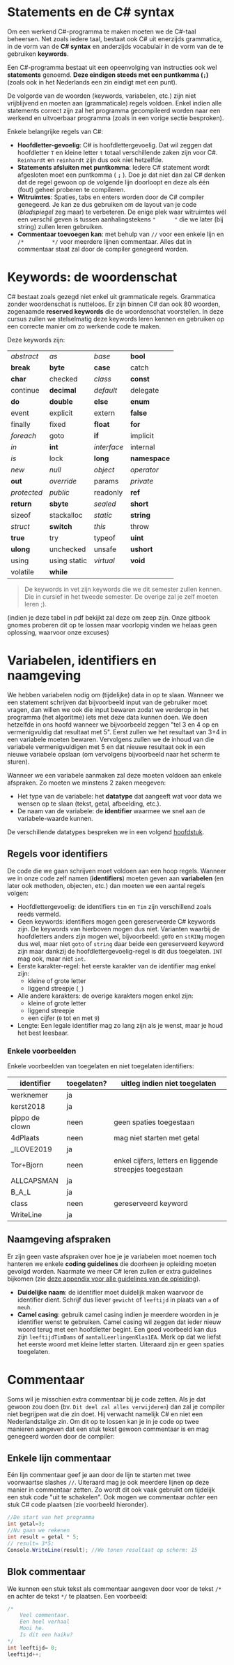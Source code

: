 # Statements en de C# syntax

Om een werkend C#-programma te maken moeten we de C#-taal beheersen. Net zoals iedere taal, bestaat ook C# uit enerzijds grammatica, in de vorm van de **C# syntax** en anderzijds vocabulair in de vorm van de te gebruiken **keywords**.

Een C#-programma bestaat uit een opeenvolging van instructies ook wel **statements** genoemd. **Deze eindigen steeds met een puntkomma (``;``)** (zoals ook in het Nederlands een zin eindigt met een punt).

De volgorde van de woorden (keywords, variabelen, etc.) zijn niet vrijblijvend en moeten aan (grammaticale) regels voldoen.  Enkel indien alle statements correct zijn zal het programma gecompileerd worden naar een werkend en uitvoerbaar programma (zoals in een vorige sectie besproken).

Enkele belangrijke regels van C#:

* **Hoofdletter-gevoelig**: C# is hoofdlettergevoelig. Dat wil zeggen dat hoofdletter ``T`` en kleine letter ``t`` totaal verschillende zaken zijn voor C#. ``Reinhardt`` en ``reinhardt`` zijn dus ook niet hetzelfde.
* **Statements afsluiten met puntkomma**: Iedere C# statement wordt afgesloten moet een puntkomma ( **``;``** ). Doe je dat niet dan zal C# denken dat de regel gewoon op de volgende lijn doorloopt en deze als één (fout) geheel proberen te compileren.
* **Witruimtes**: Spaties, tabs en enters worden door de C# compiler genegeerd. Je kan ze dus gebruiken om de layout van je code  (*bladspiegel* zeg maar) te verbeteren. De enige plek waar witruimtes wél een verschil geven is tussen aanhalingstekens ``"      "`` die we later (bij string) zullen leren gebruiken.
* **Commentaar toevoegen kan**: met behulp van ``//`` voor een enkele lijn en ``/*         */`` voor meerdere lijnen commentaar. Alles dat in commentaar staat zal door de compiler genegeerd worden.

# Keywords: de woordenschat

C# bestaat zoals gezegd niet enkel uit grammaticale regels. Grammatica zonder woordenschat is nutteloos. Er zijn binnen C# dan ook 80 woorden, zogenaamde **reserved keywords**  die de woordenschat voorstellen.
In deze cursus zullen we stelselmatig deze keywords leren kennen en gebruiken op een correcte manier om zo werkende code te maken.

Deze keywords zijn:

|   |     |     |   |
|----|----|-----|----|
|*abstract*|*as*|*base*|**bool**|
|**break**|**byte**|**case**|catch|
|**char**|checked|*class*|**const**|
|continue|**decimal**|*default*|delegate|
|**do**|**double**|**else**|**enum**|
|event|explicit|extern|**false**|
|finally|fixed|**float**|**for**|
|*foreach*|goto|**if**|implicit|
|*in*|**int**|*interface*|internal|
|*is*|lock|**long**|**namespace**|
|*new*|*null*|*object*|*operator*|
|**out**|*override*|params|*private*|
|*protected*|*public*|readonly|**ref**|
|**return**|**sbyte**|*sealed*|**short**|
|sizeof|stackalloc|*static*|**string**|
|*struct*|**switch**|*this*|throw|
|**true**|try|typeof|**uint**|
|**ulong**|unchecked|unsafe|**ushort**|
|using|using static|*virtual*|**void**|
|volatile|**while**| | |

> De keywords in vet zijn keywords die we dit semester zullen kennen. Die in cursief in het tweede semester. De overige zal je zelf moeten leren ;).

(indien je deze tabel in pdf bekijkt zal deze om zeep zijn. Onze gitbook gnomes proberen dit op te lossen maar voorlopig vinden we helaas geen oplossing, waarvoor onze excuses)

# Variabelen, identifiers en naamgeving

We hebben variabelen nodig om (tijdelijke) data in op te slaan. Wanneer we een statement schrijven dat bijvoorbeeld input van de gebruiker moet vragen, dan willen we ook die input bewaren zodat we verderop in het programma (het algoritme) iets met deze data kunnen doen.
We doen hetzelfde in ons hoofd wanneer we bijvoorbeeld zeggen "tel 3 en 4 op en vermenigvuldig dat resultaat met 5". Eerst zullen we het resultaat van 3+4 in een variabele moeten bewaren. Vervolgens zullen we de inhoud van die variabele vermenigvuldigen met 5 en dat nieuwe resultaat ook in een nieuwe variabele opslaan (om vervolgens bijvoorbeeld naar het scherm te sturen).

Wanneer we een variabele aanmaken zal deze moeten voldoen aan enkele afspraken. Zo moeten we minstens 2 zaken meegeven:

* Het type van de variabele: het **datatype**  dat aangeeft wat voor data we wensen op te slaan (tekst, getal, afbeelding, etc.).
* De naam van de variabele: de **identifier** waarmee we snel aan de variabele-waarde kunnen.

De verschillende datatypes bespreken we in een volgend [hoofdstuk](1_datatypes.md).

## Regels voor identifiers

De code die we gaan schrijven moet voldoen aan een hoop regels. Wanneer we in onze code zelf namen (**identifiers**) moeten geven aan **variabelen** (en later ook methoden, objecten, etc.) dan moeten we een aantal regels volgen:

* Hoofdlettergevoelig: de identifiers ``tim`` en ``Tim`` zijn verschillend zoals reeds vermeld.
* Geen keywords: identifiers mogen geen gereserveerde C# keywords zijn. De keywords van hierboven mogen dus niet. Varianten waarbij de hoofdletters anders zijn mogen wel, bijvoorbeeld: ``gOTO`` en ``stRINg`` mogen dus wel, maar niet ``goto`` of ``string`` daar beide een gereserveerd keyword zijn maar dankzij de hoofdlettergevoelig-regel is dit dus toegelaten. ``INT`` mag ook, maar niet ``int``.
* Eerste karakter-regel: het eerste karakter van de identifier mag enkel zijn:
  * kleine of grote letter
  * liggend streepje (``_``)
* Alle andere karakters: de overige karakters mogen enkel zijn:
  * kleine of grote letter
  * liggend streepje
  * een cijfer (``0`` tot en met ``9``)
* Lengte: Een legale identifier mag zo lang zijn als je wenst, maar je houd het best leesbaar.

### Enkele voorbeelden

Enkele voorbeelden van toegelaten en niet toegelaten identifiers:

| identifier  | toegelaten?    |   uitleg indien niet toegelaten  |
|----|----|-----|
|werknemer| ja |  |
|kerst2018| ja |  |
|pippo de clown| neen| geen spaties toegestaan|
|4dPlaats| neen| mag niet starten met getal|
|_ILOVE2019| ja| |
|Tor+Bjorn| neen| enkel cijfers, letters en liggende streepjes toegestaan|
|ALLCAPSMAN| ja |  |
|B_A_L| ja| |
|class | neen| gereserveerd keyword|
|WriteLine| ja|  |

## Naamgeving afspraken

Er zijn geen vaste afspraken over hoe je je variabelen moet noemen toch hanteren we enkele **coding guidelines** die doorheen je opleiding moeten gevolgd worden. Naarmate we meer C# leren zullen er extra guidelines bijkomen (zie [deze appendix voor alle guidelines van de opleiding](../B_appendix/codingguidelines.md)).

* **Duidelijke naam**: de identifier moet duidelijk maken waarvoor de identifier dient. Schrijf dus liever ``gewicht`` of ``leeftijd`` in plaats van ``a`` of ``meuh``.
* **Camel casing**: gebruik camel casing indien je meerdere woorden in je identifier wenst te gebruiken. Camel casing wil zeggen dat ieder nieuw woord terug met een hoofdletter begint. Een goed voorbeeld kan dus zijn ``leeftijdTimDams`` of ``aantalLeerlingenKlas1EA``. Merk op dat we liefst het eerste woord met kleine letter starten. Uiteraard zijn er geen spaties toegelaten.

# Commentaar

Soms wil je misschien extra commentaar bij je code zetten. Als je dat gewoon zou doen (bv. ``Dit deel zal alles verwijderen``) dan zal je compiler niet begrijpen wat die zin doet. Hij verwacht namelijk C#  en niet een Nederlandstalige zin. Om dit op te lossen kan je in je code op twee manieren aangeven dat een stuk tekst gewoon commentaar is en mag genegeerd worden door de compiler:

## Enkele lijn commentaar

Eén lijn commentaar geef je aan door de lijn te starten met twee voorwaartse slashes ``//``. Uiteraard mag je ook meerdere lijnen op deze manier in commentaar zetten. Zo wordt dit ook vaak gebruikt om tijdelijk een stuk code "uit te schakelen". Ook mogen we commentaar *achter* een stuk C# code plaatsen (zie voorbeeld hieronder).

```csharp
//De start van het programma
int getal=3;
//Nu gaan we rekenen
int result = getal * 5;
// result= 3*5;
Console.WriteLine(result); //We tonen resultaat op scherm: 15
```

## Blok commentaar

We kunnen een stuk tekst als commentaar aangeven door voor de tekst ``/*`` en achter de tekst ``*/`` te plaatsen. Een voorbeeld:

```csharp
/*
    Veel commentaar.
    Een heel verhaal
    Mooi he.
    Is dit een haiku?
*/
int leeftijd= 0;
leeftijd++;
```
